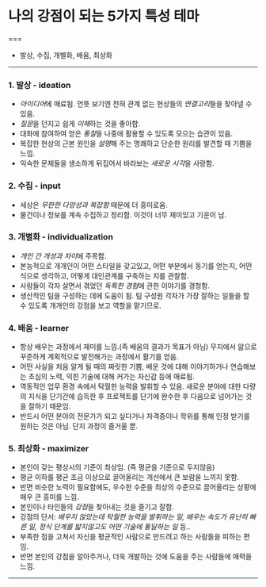 # 나의 강점이 되는 5가지 특성 테마
===
* 발상, 수집, 개별화, 배움, 최상화
---

### 1. 발상 - ideation
- *아이디어*에 매료됨. 언뜻 보기엔 전혀 관계 없는 현상들의 *연결고리*들을 찾아낼 수 있음.
- *질문*을 던지고 쉽게 *이해*하는 것을 좋아함.
- 대화에 참여하여 얻은 *통찰*을 나중에 활용할 수 있도록 모으는 습관이 있음.
- 복잡한 현상의 근본 원인을 *설명*해 주는 명쾌하고 단순한 원리를 발견할 때 기쁨을 느낌.
- 익숙한 문제들을 생소하게 뒤집어서 바라보는 *새로운 시각*을 사랑함.

### 2. 수집 - input
- 세상은 *무한한 다양성과 복잡함* 때문에 더 흥미로움.
- 물건이나 정보를 계속 수집하고 정리함. 이것이 너무 재미있고 기운이 남.

### 3. 개별화 - individualization
- *개인 간 개성과 차이*에 주목함.
- 본능적으로 개개인이 어떤 스타일을 갖고있고, 어떤 부분에서 동기를 얻는지, 어떤식으로 생각하고, 어떻게 대인관계를 구축하는 지를 관찰함.
- 사람들이 각자 살면서 겪었던 *독특한 경험*에 관한 이야기를 경청함.
- 생산적인 팀을 구성하는 데에 도움이 됨. 팀 구성원 각자가 가장 잘하는 일들을 할 수 있도록 개개인의 강점을 보고 역할을 맡기므로.

### 4. 배움 - learner
- 항상 배우는 과정에서 재미를 느낌.(즉 배움의 결과가 목표가 아님) 무지에서 앎으로 꾸준하게 계획적으로 발전해가는 과정에서 활기를 얻음.
- 어떤 사실을 처음 알게 될 때의 짜릿한 기쁨, 배운 것에 대해 이야기하거나 연습해보는 초심의 노력, 익힌 기술에 대해 커가는 자신감 등에 매료됨.
- 역동적인 업무 환경 속에서 탁월한 능력을 발휘할 수 있음. 새로운 분야에 대한 다량의 지식을 단기간에 습득한 후 프로젝트를 단기에 완수한 후 다음으로 넘어가는 것을 잘하기 때문임.
- 반드시 어떤 분야의 전문가가 되고 싶다거나 자격증이나 학위를 통해 인정 받기를 원하는 것은 아님. 단지 과정이 즐거울 뿐.

### 5. 최상화 - maximizer
- 본인이 갖는 평상시의 기준이 최상임. (즉 평균을 기준으로 두지않음)
- 평균 이하를 평균 조금 이상으로 끌어올리는 개선에서 큰 보람을 느끼지 못함.
- 반면 비슷한 노력이 필요함에도, 우수한 수준을 최상의 수준으로 끌어올리는 상황에 매우 큰 흥미를 느낌.
- 본인이나 타인들의 *강점*을 찾아내는 것을 즐기고 잘함.
- 강점의 단서: *배우지 않았는데 탁월한 능력을 발휘하는 일, 배우는 속도가 유난히 빠른 일, 정식 단계를 밟지않고도 어떤 기술에 통달하는 일* 등..
- 부족한 점을 고쳐서 자신을 평균적인 사람으로 만드려고 하는 사람들을 피하는 편임.
- 반면 본인의 강점을 알아주거나, 더욱 개발하는 것에 도움을 주는 사람들에 매력을 느낌.

---
